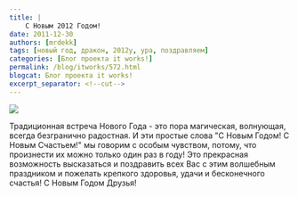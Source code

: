 ```yaml
---
title: |
    С Новым 2012 Годом!
date: 2011-12-30
authors: [mrdekk]
tags: [новый год, дракон, 2012y, ура, поздравляем]
categories: [Блог проекта it works!]
permalink: /blog/itworks/572.html
blogcat: Блог проекта it works!
excerpt_separator: <!--cut-->
---
```



![](http://itw66.ru/uploads/images/00/00/01/2011/12/30/77f311.jpg)


Традиционная встреча Нового Года - это пора магическая, волнующая, всегда безгранично радостная. И эти простые слова "С Новым Годом! С Новым Счастьем!" мы говорим с особым чувством, потому, что произнести их можно только один раз в году! Это прекрасная возможность высказаться и поздравить всех Вас с этим волшебным праздником и пожелать крепкого здоровья, удачи и бесконечного счастья! С Новым Годом Друзья!
